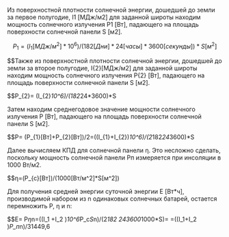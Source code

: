 Из поверхностной плотности солнечной энергии, дошедшей до земли за первое полугодие, I1 [МДж/м2] для заданной широты находим мощность солнечного излучения P1 [Вт], падающего на площадь поверхности солнечной панели S [м2].


$$ P_{1}=  (I_{1}[МДж/м^2]*10^6)/(182 [Дни]*24[часы]*3600[секунды])*S[м^2] $$

$$Также из поверхностной плотности солнечной энергии, дошедшей до земли за второе полугодие, I{2}[МДж/м2] для заданной широты находим мощность солнечного излучения P{2} [Вт], падающего на площадь поверхности солнечной панели S [м2].

$$P_{2}=  (I_{2}*10^6)/(182*24*3600)*S 

Затем находим среднегодовое значение мощности солнечного излучения P [Вт], падающего на площадь поверхности солнечной панели S [м2].

	
$$P=  (P_{1}[Вт]+P_{2}[Вт])/2=((I_{1}+I_{2})*10^6)/(2*182*24*3600)*S

Далее вычисляем КПД для солнечной панели η. Это несложно сделать, поскольку мощность солнечной панели Pп измеряется при инсоляции в 1000 Вт/м2.

$$η=(P_{c}[Вт])/(1000[Вт/м^2]*S[м^2])

Для получения средней энергии суточной энергии E [Вт*ч], производимой набором из n одинаковых солнечных батарей, остается перемножить P, η и n:

$$E= P*η*n=((I_1  +I_2 )*10^6*P_c*S*n)/(2*182 *24*3600*1000*S)= =((I_1+I_2  )*P_п*n)/31449,6  


